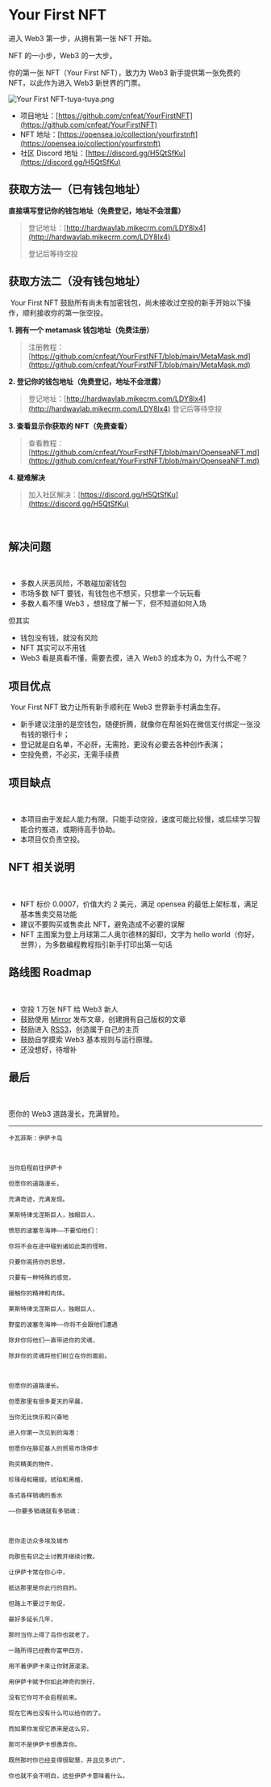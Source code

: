 # Your First NFT


进入 Web3 第一步，从拥有第一张 NFT 开始。
​

NFT 的一小步，Web3  的一大步。
​

你的第一张 NFT（Your First NFT），致力为 Web3 新手提供第一张免费的 NFT，以此作为进入 Web3 新世界的门票。
​

![Your First NFT-tuya-tuya.png](https://s2.loli.net/2022/02/15/ODfyE3PHt4WQA7U.png)
[
](http://hardwaylab.mikecrm.com/LDY8lx4)

- 项目地址：[https://github.com/cnfeat/YourFirstNFT](https://github.com/cnfeat/YourFirstNFT)
- NFT 地址：[https://opensea.io/collection/yourfirstnft](https://opensea.io/collection/yourfirstnft)
- 社区 Discord 地址：[https://discord.gg/H5QtSfKu](https://discord.gg/H5QtSfKu)



## 获取方法一（已有钱包地址）


**直接填写登记你的钱包地址（免费登记，地址不会泄露）**
​

> 登记地址：[http://hardwaylab.mikecrm.com/LDY8lx4](http://hardwaylab.mikecrm.com/LDY8lx4)
> 
> 登记后等待空投



## 获取方法二（没有钱包地址）
​
Your First NFT 鼓励所有尚未有加密钱包，尚未接收过空投的新手开始以下操作，顺利接收你的第一张空投。
​

**1. 拥有一个 metamask 钱包地址（免费注册）**
> 注册教程：[https://github.com/cnfeat/YourFirstNFT/blob/main/MetaMask.md](https://github.com/cnfeat/YourFirstNFT/blob/main/MetaMask.md)

**2. 登记你的钱包地址（免费登记，地址不会泄露）**
> 登记地址：[http://hardwaylab.mikecrm.com/LDY8lx4](http://hardwaylab.mikecrm.com/LDY8lx4)
> 登记后等待空投

**3. 查看显示你获取的 NFT（免费查看）**
> 查看教程：[https://github.com/cnfeat/YourFirstNFT/blob/main/OpenseaNFT.md](https://github.com/cnfeat/YourFirstNFT/blob/main/OpenseaNFT.md)

**4. 疑难解决**
> 加入社区解决：[https://discord.gg/H5QtSfKu](https://discord.gg/H5QtSfKu)

​

## 解决问题
​
- 多数人厌恶风险，不敢碰加密钱包
- 市场多数 NFT 要钱，有钱包也不想买，只想拿一个玩玩看
- 多数人看不懂 Web3 ，想轻度了解一下，但不知道如何入场

但其实

- 钱包没有钱，就没有风险
- NFT 其实可以不用钱
- Web3 看是真看不懂，需要去摸，进入 Web3 的成本为 0，为什么不呢？

## 项目优点
​
Your First NFT 致力让所有新手顺利在 Web3 世界新手村满血生存。
​
- 新手建议注册的是空钱包，随便折腾，就像你在帮爸妈在微信支付绑定一张没有钱的银行卡；
- 登记就是白名单，不必肝，无需抢，更没有必要去各种创作表演；
- 空投免费，不必买，无需手续费


## 项目缺点
​
- 本项目由于发起人能力有限，只能手动空投，速度可能比较慢，或后续学习智能合约推进，或期待高手协助。
- 本项目仅负责空投。
​

## NFT 相关说明
​
- NFT 标价 0.0007，价值大约 2 美元，满足 opensea 的最低上架标准，满足基本售卖交易功能
- 建议不要购买或售卖此 NFT，避免造成不必要的误解
- NFT 主图案为登上月球第二人奥尔德林的脚印，文字为 hello world（你好，世界），为多数编程教程指引新手打印出第一句话
​

## 路线图 Roadmap 
​
- 空投 1 万张 NFT 给 Web3 新人
- 鼓励使用 [Mirror](https://mirror.xyz/) 发布文章，创建拥有自己版权的文章
- 鼓励进入 [RSS3](https://rss3.bio/)，创造属于自己的主页
- 鼓励自学摸索 Web3 基本规则与运行原理。
- 还没想好，待增补

## 最后
​

愿你的 Web3 道路漫长，充满冒险。
​

-------


```
卡瓦菲斯：伊萨卡岛



当你启程前往伊萨卡

但愿你的道路漫长，

充满奇迹，充满发现。

莱斯特律戈涅斯巨人，独眼巨人，

愤怒的波塞冬海神——不要怕他们：

你将不会在途中碰到诸如此类的怪物，

只要你高扬你的思想，

只要有一种特殊的感觉，

接触你的精神和肉体。

莱斯特律戈涅斯巨人，独眼巨人，

野蛮的波塞冬海神——你将不会跟他们遭遇

除非你将他们一直带进你的灵魂，

除非你的灵魂将他们树立在你的面前。



但愿你的道路漫长。

但愿那里有很多夏天的早晨，

当你无比快乐和兴奋地

进入你第一次见到的海港：

但愿你在腓尼基人的贸易市场停步

购买精美的物件，

珍珠母和珊瑚，琥珀和黑檀，

各式各样销魂的香水

——你要多销魂就有多销魂：



愿你走访众多埃及城市

向那些有识之士讨教并继续讨教。

让伊萨卡常在你心中，

抵达那里是你此行的目的。

但路上不要过于匆促，

最好多延长几年，

那时当你上得了岛你也就老了，

一路所得已经教你富甲四方，

用不着伊萨卡来让你财源滚滚。

用伊萨卡赋予你如此神奇的旅行，

没有它你可不会启程前来。

现在它再也没有什么可以给你的了。

而如果你发现它原来是这么穷，

那可不是伊萨卡想愚弄你。

既然那时你已经变得很聪慧，并且见多识广，

你也就不会不明白，这些伊萨卡意味着什么。
```


